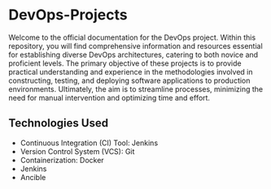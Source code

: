 # DevOps-Projects

Welcome to the official documentation for the DevOps project. Within this repository, you will find comprehensive information and resources essential for establishing diverse DevOps architectures, catering to both novice and proficient levels. The primary objective of these projects is to provide practical understanding and experience in the methodologies involved in constructing, testing, and deploying software applications to production environments. Ultimately, the aim is to streamline processes, minimizing the need for manual intervention and optimizing time and effort.

## Technologies Used

- Continuous Integration (CI) Tool: Jenkins
- Version Control System (VCS): Git
- Containerization: Docker
- Jenkins
- Ancible
